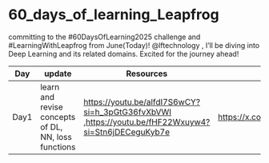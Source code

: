 # 60_days_of_learning_Leapfrog
 committing to the #60DaysOfLearning2025 challenge and #LearningWithLeapfrog from June(Today)!  @lftechnology  , I’ll be diving into Deep Learning and its related domains. Excited for the journey ahead!
 
| **Day** | **update**| **Resources** | **remarks** |
| ------- | ----------| --------------| ----------- |
| Day1    | learn and revise concepts of DL, NN, loss functions | https://youtu.be/alfdI7S6wCY?si=h_3pGtG36fvXbVWI ,https://youtu.be/fHF22Wxuyw4?si=Stn6jDECeguKyb7e | https://x.com/ashoklamsal07/status/1929202194781204988   |

